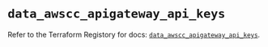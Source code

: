 # `data_awscc_apigateway_api_keys`

Refer to the Terraform Registory for docs: [`data_awscc_apigateway_api_keys`](https://registry.terraform.io/providers/hashicorp/awscc/0.70.0/docs/data-sources/apigateway_api_keys).
